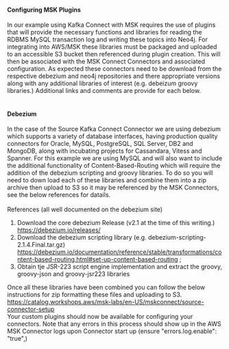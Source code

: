 #### Configuring MSK Plugins
In our example using Kafka Connect with MSK requires the use of plugins that will provide the necessary functions and libraries for reading the RDBMS MySQL transaction log and writing these topics into Neo4j. For integrating into AWS/MSK these libraries must be packaged and uploaded to an accessible S3 bucket then referenced during plugin creation. This will then be associated with the MSK Connect Connectors and associated configuration.  As expected these connectors need to be download from the respective debezium and neo4j repositories and there appropriate versions along with any additional libraries of interest (e.g. debeizum groovy libraries.)  Additional links and comments are provide for each below.
 <br>
<br>


####  Debezium
In the case of the Source Kafka Connect Connector we are using debezium which supports a variety of database interfaces, having production quality connectors for  Oracle, MySQL, PostgreSQL, SQL Server, DB2 and MongoDB, along with incubating projects for Cassandara, Vitess and Spanner.  For this example we are using MySQL and will also want to include the additional functionality of Content-Based-Routing which will require the addition of the debezium scripting and groovy libraries.  To do so you will need to down load each of these libraries and combine them into a zip archive then upload to S3 so it may be referenced by the MSK Connectors, see the below references for datails.
<br>
<br>
References (all well documented on the debezium site)<br>
1) Download the core debezium Release (v2.1 at the time of this writing.)   https://debezium.io/releases/
2) Download the debezium scripting library (e.g. debezium-scripting-2.1.4.Final.tar.gz) https://debezium.io/documentation/reference/stable/transformations/content-based-routing.html#set-up-content-based-routing ;
3) Obtain tje JSR-223 script engine implementation and extract the groovy, groovy-json and groovy-jsr223 libraries

Once all these libraries have been combined you can follow the below instructions for zip formatting these files and uploading to S3. <br>
https://catalog.workshops.aws/msk-labs/en-US/mskconnect/source-connector-setup
<br>Your custom plugins should now be available for configuring your connectors. Note that any errors in this process should show up in the AWS MSK Connector logs upon Connector start up (ensure  "errors.log.enable": "true",)
